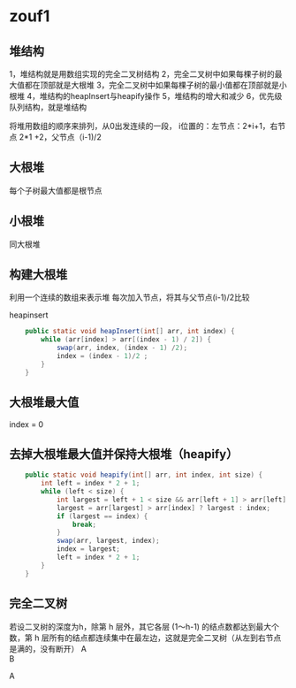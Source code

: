 # zouf1
## 堆结构

1，堆结构就是用数组实现的完全二叉树结构 
2，完全二叉树中如果每棵子树的最大值都在顶部就是大根堆 
3，完全二叉树中如果每棵子树的最小值都在顶部就是小根堆 
4，堆结构的heapInsert与heapify操作 
5，堆结构的增大和减少
6，优先级队列结构，就是堆结构

将堆用数组的顺序来排列，从0出发连续的一段，
i位置的：左节点：2\*i+1，右节点 2\*1 +2，父节点（i-1)/2

## 大根堆
每个子树最大值都是根节点

## 小根堆
同大根堆

## 构建大根堆

利用一个连续的数组来表示堆
每次加入节点，将其与父节点(i-1)/2比较

heapinsert
```java
	public static void heapInsert(int[] arr, int index) {
		while (arr[index] > arr[(index - 1) / 2]) {
			swap(arr, index, (index - 1) /2);
			index = (index - 1)/2 ;
		}
	}
``` 

## 大根堆最大值
index = 0

## 去掉大根堆最大值并保持大根堆（heapify）
```java
	public static void heapify(int[] arr, int index, int size) {
		int left = index * 2 + 1;
		while (left < size) {
			int largest = left + 1 < size && arr[left + 1] > arr[left] ? left + 1 : left;
			largest = arr[largest] > arr[index] ? largest : index;
			if (largest == index) {
				break;
			}
			swap(arr, largest, index);
			index = largest;
			left = index * 2 + 1;
		}
	}
```


## 完全二叉树

若设二叉树的深度为h，除第 h 层外，其它各层 (1～h-1) 的结点数都达到最大个数，第 h 层所有的结点都连续集中在最左边，这就是完全二叉树（从左到右节点是满的，没有断开）
  A  
B
    
  A

